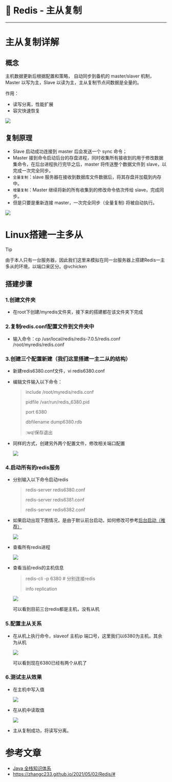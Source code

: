 # 🌅 Redis - 主从复制

---

# 主从复制详解

## 概念

主机数据更新后根据配置和策略， 自动同步到备机的 master/slaver 机制，Master 以写为主，Slave 以读为主，主从复制节点间数据是全量的。

作用：

- 读写分离，性能扩展
- 容灾快速恢复

![](https://vue-admin-imgages.oss-cn-hangzhou.aliyuncs.com/2022-10-16/56c6de47-8612-4433-820a-6f4653386a9b_redis-slave-10.png)

## 复制原理

- Slave 启动成功连接到 master 后会发送一个 sync 命令；
- Master 接到命令启动后台的存盘进程，同时收集所有接收到的用于修改数据集命令，在后台进程执行完毕之后，master 将传送整个数据文件到 slave，以完成一次完全同步。
- `全量复制`：slave 服务器在接收到数据库文件数据后，将其存盘并加载到内存中。
- `增量复制`：Master 继续将新的所有收集到的修改命令依次传给 slave，完成同步。
- 但是只要是重新连接 master，一次完全同步（全量复制) 将被自动执行。

![](https://vue-admin-imgages.oss-cn-hangzhou.aliyuncs.com/2022-10-16/52887c98-23cd-4752-89c1-366b10ba4cf0_redis-slave-11.png)

# Linux搭建一主多从

> [!TIP]
>
> 由于本人只有一台服务器，因此我们这里来模拟在同一台服务器上搭建Redis一主多从的环境，以端口来区分。@vchicken

## 搭建步骤

### 1.创建文件夹

- 在root下创建/myredis文件夹，接下来的搭建都在该文件夹下完成

### 2.复制redis.conf配置文件到文件夹中

- 输入命令：cp /usr/local/redis/redis-7.0.5/redis.conf /root/myredis/redis.conf

### 3.创建三个配置新建（我们这里搭建一主二从的结构）

- 新建redis6380.conf文件，vi redis6380.conf

- 编辑文件输入以下命令：

  > include /root/myredis/redis.conf
  >
  > pidfile /var/run/redis_6380.pid
  >
  > port 6380
  >
  > dbfilename dump6380.rdb
  >
  > :wq!保存退出

- 同样的方式，创建另外两个配置文件，修改相关端口配置

  ![](https://vue-admin-imgages.oss-cn-hangzhou.aliyuncs.com/2022-10-16/34ad4f51-dfe6-4bf4-8eec-dc4fbe3f4ed7_redis-slave-01.png)

### 4.启动所有的redis服务

- 分别输入以下命令启动redis

  > redis-server redis6380.conf 
  >
  > redis-server redis6381.conf 
  >
  > redis-server redis6382.conf

- 如果启动出现下图情况，是由于默认前台启动，如何修改可参考[后台启动（推荐）](database/Redis/单机Redis的安装?id=后台启动（推荐）)

  ![](https://vue-admin-imgages.oss-cn-hangzhou.aliyuncs.com/2022-10-16/d431fc5a-43d2-4b22-8693-cf861fca0559_redis-slave-02.png)

- 查看所有redis进程

  ![](https://vue-admin-imgages.oss-cn-hangzhou.aliyuncs.com/2022-10-16/06e51b52-5e4f-4950-8893-efdad8845eff_redis-slave-03.png)

- 查看当前redis的主机信息

  > redis-cli -p 6380 # 分别连接redis
  >
  > info replication

  ![](https://vue-admin-imgages.oss-cn-hangzhou.aliyuncs.com/2022-10-16/e3255b04-b39b-4ac0-8917-12d00e431896_redis-slave-05.png)

  可以看到目前三台redis都是主机，没有从机

### 5.配置主从关系

- 在从机上执行命令，slaveof 主机ip 端口号，这里我们以6380为主机，其余为从机

  ![](https://vue-admin-imgages.oss-cn-hangzhou.aliyuncs.com/2022-10-16/32f089bb-73ed-46b5-8219-769ecca69ace_redis-slave-07.png)

  可以看到现在6380已经有两个从机了

### 6.测试主从效果

- 在主机中写入值

  ![](https://vue-admin-imgages.oss-cn-hangzhou.aliyuncs.com/2022-10-16/969fdc27-077e-493b-8606-707a9a884164_redis-slave-08.png)

- 在从机中读取值

  ![](https://vue-admin-imgages.oss-cn-hangzhou.aliyuncs.com/2022-10-16/17365189-44e9-48fc-89cd-7c39191e0d04_redis-slave-09.png)

- 主从复制成功，将读写分离。



# 参考文章

- [Java 全栈知识体系](https://www.pdai.tech/md/db/nosql-redis/db-redis-x-copy.html)
- https://zhangc233.github.io/2021/05/02/Redis/#